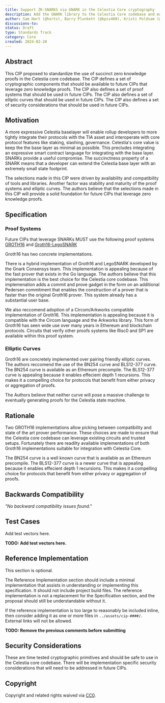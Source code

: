 ```yaml
---
title: Support ZK-SNARKS via GNARK in the Celestia Core cryptography
description: Add the GNARK library to the Celestia Core codebase and make it available as an implementation tool for future CIPs.
author: Sam Hart (@hxrts), Barry Plunkett (@bpiv400), Kristi Poldsam (@poldsam), Zaki Manian (@zmanian)
discussions-to:
status: Draft
type: Standards Track
category: Core
created: 2024-02-20
---
```


## Abstract

This CIP proposed to standardize the use of succinct zero knowledge proofs in the Celestia core codebase. The CIP defines a set of cryptographic components that should be available to future CIPs that leverage zero knowledge proofs. The CIP also defines a set of proof systems that should be used in future CIPs. The CIP also defines a set of elliptic curves that should be used in future CIPs. The CIP also defines a set of security considerations that should be used in future CIPs.

## Motivation

A more expressive Celestia baselayer will enable rollup developers to more tightly integrate their protocols with the TIA asset and interoperate with core protocol features like staking, slashing, governance. Celestia's core value is keep the the base layer as minimal as possible. This precludes integrating an expressive smart contract language for integrating with the base layer. SNARKs provide a useful compromise. The succinctness property of a SNARK means that a developer can extend the Celestia base layer with an extremely small state footprint.

The selections made in this CIP were driven by availability and compatibility of tools and libraries. Another factor was stability and maturity of the proof systems and elliptic curves. The authors believe that the selections made in this CIP will provide a solid foundation for future CIPs that leverage zero knowledge proofs.

## Specification

### Proof Systems

Future CIPs that leverage SNARKs MUST use the following proof systems [GROTH16](https://eprint.iacr.org/2016/260) and [Groth16-LegoSNARK](https://eprint.iacr.org/2019/142)

Groth16 has two concrete implementations.

There is a hybrid implementation of Groth16 and LegoSNARK developed by the Gnark Consensys team. This implementation is appealing because of the fast prover that exists in the Go language. The authors believe that this implementation is the best choice for the Celestia core codebase. This implemenation adds a commit and prove gadget in the form on an additional Pedersen commitment that enables the construction of a prover that is faster than the original Groth16 prover. This system already has a substantial user base.

We also reccomend adoption of a Circom/Arkworks compatible implementation of Groth16. This implementation is appealing because it is compatible with the Circom language and the Arkworks library. This form of Groth16 has seen wide use over many years in Ethereum and blockchain protocols. Circuits that verify other proofs systems like Risc0 and SP1 are available within this proof system.

### Elliptic Curves

Groth16 are concretely implemented over pairing friendly elliptic curves. The authors reccomend the use of the BN254 curve and BLS12-377 curve. The BN254 curve is available as an Ethereum precompile. The BLS12-377 curve is appealing because it enables effecient depth 1 recursions. This makes it a compelling choice for protocols that benefit from either privacy or aggregation of proofs.

The Authors believe that neither curve will pose a massive challenge to eventually generating proofs for the Celestia state machine.

## Rationale

Two GROTH16 implementations allow picking between compatibility and state of the art prover performance. These choices are made to ensure that the Celestia core codebase can leverage existing circuits and trusted setups. Fortunately there are readilty available implementations of both Groth16 implementations suitable for integration with Celestia Core.

The BN254 curve is a well known curve that is available as an Ethereum precompile. The BLS12-377 curve is a newer curve that is appealing because it enables effecient depth 1 recursions. This makes it a compelling choice for protocols that benefit from either privacy or aggregation of proofs.

## Backwards Compatibility

_"No backward compatibility issues found."_

## Test Cases

Add test vectors here.

**TODO: Add test vectors here.**

## Reference Implementation

This section is optional.

The Reference Implementation section should include a minimal implementation that assists in understanding or implementing this specification. It should not include project build files. The reference implementation is not a replacement for the Specification section, and the proposal should still be understandable without it.

If the reference implementation is too large to reasonably be included inline, then consider adding it as one or more files in `../assets/cip-####/`. External links will not be allowed.

**TODO: Remove the previous comments before submitting**

## Security Considerations

These are time tested cryptographic primitives and should be safe to use in the Celestia core codebase. There will be implementation specific security considerations that will need to be addressed in future CIPs.

## Copyright

Copyright and related rights waived via [CC0](../LICENSE).
